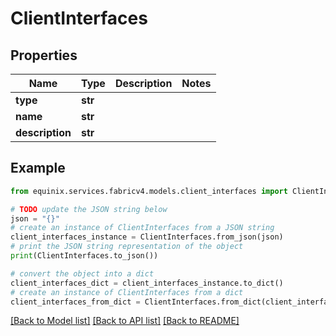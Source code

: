 # ClientInterfaces


## Properties

Name | Type | Description | Notes
------------ | ------------- | ------------- | -------------
**type** | **str** |  | 
**name** | **str** |  | 
**description** | **str** |  | 

## Example

```python
from equinix.services.fabricv4.models.client_interfaces import ClientInterfaces

# TODO update the JSON string below
json = "{}"
# create an instance of ClientInterfaces from a JSON string
client_interfaces_instance = ClientInterfaces.from_json(json)
# print the JSON string representation of the object
print(ClientInterfaces.to_json())

# convert the object into a dict
client_interfaces_dict = client_interfaces_instance.to_dict()
# create an instance of ClientInterfaces from a dict
client_interfaces_from_dict = ClientInterfaces.from_dict(client_interfaces_dict)
```
[[Back to Model list]](../README.md#documentation-for-models) [[Back to API list]](../README.md#documentation-for-api-endpoints) [[Back to README]](../README.md)


